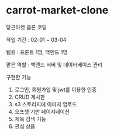 # carrot-market-clone
당근마켓 클론 코딩

작업 기간 : 02-01 ~ 03-04

팀원 : 프론트 1명, 백엔드 1명

맡은 역할 : 백엔드 서버 및 데이터베이스 관리

구현한 기능

1. 로그인, 회원가입 및 jwt를 이용한 인증
2. CRUD 게시판
3. s3 스토리지에 이미지 업로드
4. 오프셋 기반 페이지네이션
5. 제목 검색 기능
6. 관심 상품
